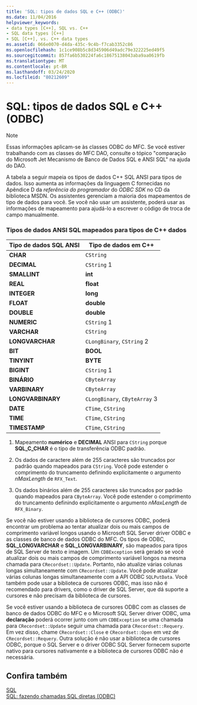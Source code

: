 ```yaml
---
title: 'SQL: tipos de dados SQL e C++ (ODBC)'
ms.date: 11/04/2016
helpviewer_keywords:
- data types [C++], SQL vs. C++
- SQL data types [C++]
- SQL [C++], vs. C++ data types
ms.assetid: 066e0070-d4da-435c-9c4b-f7cab3352c86
ms.openlocfilehash: 1c1ce908b5c8d345906d49adc79e322225ed49f5
ms.sourcegitcommit: 857fa6b530224fa6c18675138043aba9aa0619fb
ms.translationtype: MT
ms.contentlocale: pt-BR
ms.lasthandoff: 03/24/2020
ms.locfileid: "80212609"
---
```

# <a name="sql-sql-and-c-data-types-odbc"></a>SQL: tipos de dados SQL e C++ (ODBC)

> [!NOTE]
>  Essas informações aplicam-se às classes ODBC do MFC. Se você estiver trabalhando com as classes do MFC DAO, consulte o tópico "comparação do Microsoft Jet Mecanismo de Banco de Dados SQL e ANSI SQL" na ajuda do DAO.

A tabela a seguir mapeia os tipos de dados C++ SQL ANSI para tipos de dados. Isso aumenta as informações da linguagem C fornecidas no Apêndice D da *referência do programador* do *ODBC SDK* no CD da biblioteca MSDN. Os assistentes gerenciam a maioria dos mapeamentos de tipo de dados para você. Se você não usar um assistente, poderá usar as informações de mapeamento para ajudá-lo a escrever o código de troca de campo manualmente.

### <a name="ansi-sql-data-types-mapped-to-c-data-types"></a>Tipos de dados ANSI SQL mapeados para tipos de C++ dados

|Tipo de dados SQL ANSI|Tipo de dados em C++|
|------------------------|---------------------|
|**CHAR**|`CString`|
|**DECIMAL**|`CString` 1|
|**SMALLINT**|**int**|
|**REAL**|**float**|
|**INTEGER**|**long**|
|**FLOAT**|**double**|
|**DOUBLE**|**double**|
|**NUMERIC**|`CString` 1|
|**VARCHAR**|`CString`|
|**LONGVARCHAR**|`CLongBinary`, `CString` 2|
|**BIT**|**BOOL**|
|**TINYINT**|**BYTE**|
|**BIGINT**|`CString` 1|
|**BINÁRIO**|`CByteArray`|
|**VARBINARY**|`CByteArray`|
|**LONGVARBINARY**|`CLongBinary`, `CByteArray` 3|
|**DATE**|`CTime`, `CString`|
|**TIME**|`CTime`, `CString`|
|**TIMESTAMP**|`CTime`, `CString`|

1. Mapeamento **numérico** e **DECIMAL** ANSI para `CString` porque **SQL_C_CHAR** é o tipo de transferência ODBC padrão.

2. Os dados de caractere além de 255 caracteres são truncados por padrão quando mapeados para `CString`. Você pode estender o comprimento do truncamento definindo explicitamente o argumento *nMaxLength* de `RFX_Text`.

3. Os dados binários além de 255 caracteres são truncados por padrão quando mapeados para `CByteArray`. Você pode estender o comprimento do truncamento definindo explicitamente o argumento *nMaxLength* de `RFX_Binary`.

Se você não estiver usando a biblioteca de cursores ODBC, poderá encontrar um problema ao tentar atualizar dois ou mais campos de comprimento variável longos usando o Microsoft SQL Server driver ODBC e as classes de banco de dados ODBC do MFC. Os tipos de ODBC, **SQL_LONGVARCHAR** e **SQL_LONGVARBINARY**, são mapeados para tipos de SQL Server de texto e imagem. Um `CDBException` será gerado se você atualizar dois ou mais campos de comprimento variável longos na mesma chamada para `CRecordset::Update`. Portanto, não atualize várias colunas longas simultaneamente com `CRecordset::Update`. Você pode atualizar várias colunas longas simultaneamente com a API ODBC `SQLPutData`. Você também pode usar a biblioteca de cursores ODBC, mas isso não é recomendado para drivers, como o driver de SQL Server, que dá suporte a cursores e não precisam da biblioteca de cursores.

Se você estiver usando a biblioteca de cursores ODBC com as classes de banco de dados ODBC do MFC e o Microsoft SQL Server driver ODBC, uma **declaração** poderá ocorrer junto com um `CDBException` se uma chamada para `CRecordset::Update` seguir uma chamada para `CRecordset::Requery`. Em vez disso, chame `CRecordset::Close` e `CRecordset::Open` em vez de `CRecordset::Requery`. Outra solução é não usar a biblioteca de cursores ODBC, porque o SQL Server e o driver ODBC SQL Server fornecem suporte nativo para cursores nativamente e a biblioteca de cursores ODBC não é necessária.

## <a name="see-also"></a>Confira também

[SQL](../../data/odbc/sql.md)<br/>
[SQL: fazendo chamadas SQL diretas (ODBC)](../../data/odbc/sql-making-direct-sql-calls-odbc.md)
